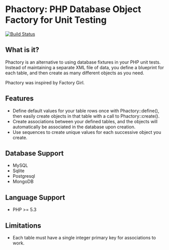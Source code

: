 # Phactory: PHP Database Object Factory for Unit Testing
[![Build Status](https://travis-ci.org/senz/phactory.png)](https://travis-ci.org/senz/phactory)

## What is it?
Phactory is an alternative to using database fixtures in your PHP unit tests.
Instead of maintaining a separate XML file of data, you define a blueprint
for each table, and then create as many different objects as you need.

Phactory was inspired by Factory Girl.

## Features
* Define default values for your table rows once with Phactory::define(),
then easily create objects in that table with a call to Phactory::create().
* Create associations between your defined tables, and the objects will automatically
be associated in the database upon creation.
* Use sequences to create unique values for each successive object you create.

## Database Support
* MySQL
* Sqlite
* Postgresql
* MongoDB

## Language Support
* PHP >= 5.3

## Limitations
* Each table must have a single integer primary key for associations to work.
